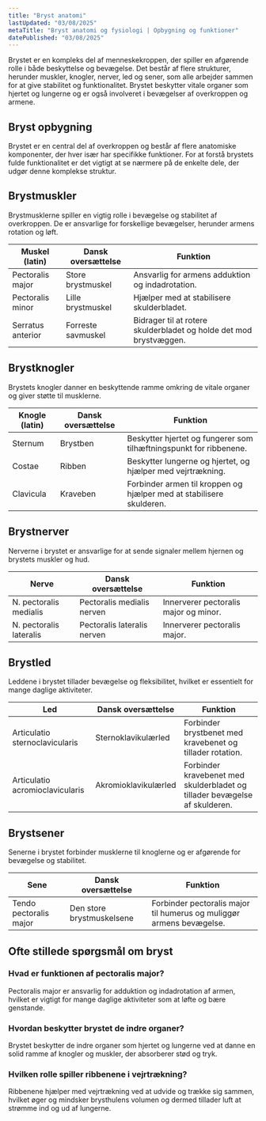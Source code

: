 ```yaml
---
title: "Bryst anatomi"
lastUpdated: "03/08/2025"
metaTitle: "Bryst anatomi og fysiologi | Opbygning og funktioner"
datePublished: "03/08/2025"
---
```


Brystet er en kompleks del af menneskekroppen, der spiller en afgørende rolle i både beskyttelse og bevægelse. Det består af flere strukturer, herunder muskler, knogler, nerver, led og sener, som alle arbejder sammen for at give stabilitet og funktionalitet. Brystet beskytter vitale organer som hjertet og lungerne og er også involveret i bevægelser af overkroppen og armene.

## Bryst opbygning

Brystet er en central del af overkroppen og består af flere anatomiske komponenter, der hver især har specifikke funktioner. For at forstå brystets fulde funktionalitet er det vigtigt at se nærmere på de enkelte dele, der udgør denne komplekse struktur.

## Brystmuskler

Brystmusklerne spiller en vigtig rolle i bevægelse og stabilitet af overkroppen. De er ansvarlige for forskellige bevægelser, herunder armens rotation og løft.

| Muskel (latin) | Dansk oversættelse | Funktion |
|----------------|---------------------|----------|
| Pectoralis major | Store brystmuskel | Ansvarlig for armens adduktion og indadrotation. |
| Pectoralis minor | Lille brystmuskel | Hjælper med at stabilisere skulderbladet. |
| Serratus anterior | Forreste savmuskel | Bidrager til at rotere skulderbladet og holde det mod brystvæggen. |

## Brystknogler

Brystets knogler danner en beskyttende ramme omkring de vitale organer og giver støtte til musklerne.

| Knogle (latin) | Dansk oversættelse | Funktion |
|----------------|---------------------|----------|
| Sternum | Brystben | Beskytter hjertet og fungerer som tilhæftningspunkt for ribbenene. |
| Costae | Ribben | Beskytter lungerne og hjertet, og hjælper med vejrtrækning. |
| Clavicula | Kraveben | Forbinder armen til kroppen og hjælper med at stabilisere skulderen. |

## Brystnerver

Nerverne i brystet er ansvarlige for at sende signaler mellem hjernen og brystets muskler og hud.

| Nerve | Dansk oversættelse | Funktion |
|-------|---------------------|----------|
| N. pectoralis medialis | Pectoralis medialis nerven | Innerverer pectoralis major og minor. |
| N. pectoralis lateralis | Pectoralis lateralis nerven | Innerverer pectoralis major. |

## Brystled

Leddene i brystet tillader bevægelse og fleksibilitet, hvilket er essentielt for mange daglige aktiviteter.

| Led | Dansk oversættelse | Funktion |
|-----|---------------------|----------|
| Articulatio sternoclavicularis | Sternoklavikulærled | Forbinder brystbenet med kravebenet og tillader rotation. |
| Articulatio acromioclavicularis | Akromioklavikulærled | Forbinder kravebenet med skulderbladet og tillader bevægelse af skulderen. |

## Brystsener

Senerne i brystet forbinder musklerne til knoglerne og er afgørende for bevægelse og stabilitet.

| Sene | Dansk oversættelse | Funktion |
|------|---------------------|----------|
| Tendo pectoralis major | Den store brystmuskelsene | Forbinder pectoralis major til humerus og muliggør armens bevægelse. |

## Ofte stillede spørgsmål om bryst

### Hvad er funktionen af pectoralis major?

Pectoralis major er ansvarlig for adduktion og indadrotation af armen, hvilket er vigtigt for mange daglige aktiviteter som at løfte og bære genstande.

### Hvordan beskytter brystet de indre organer?

Brystet beskytter de indre organer som hjertet og lungerne ved at danne en solid ramme af knogler og muskler, der absorberer stød og tryk.

### Hvilken rolle spiller ribbenene i vejrtrækning?

Ribbenene hjælper med vejrtrækning ved at udvide og trække sig sammen, hvilket øger og mindsker brysthulens volumen og dermed tillader luft at strømme ind og ud af lungerne.